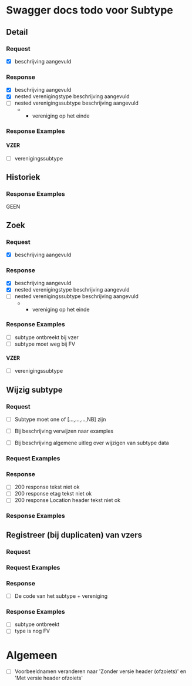 # Swagger docs todo voor Subtype

## Detail

### Request
- [x] beschrijving aangevuld
### Response
- [x] beschrijving aangevuld
- [x] nested verenigingstype beschrijving aangevuld
- [ ] nested verenigingssubtype beschrijving aangevuld
  - + vereniging op het einde
### Response Examples

#### VZER

- [ ] verenigingssubtype

## Historiek

### Response Examples
GEEN

## Zoek

### Request
- [x] beschrijving aangevuld
### Response
- [x] beschrijving aangevuld
- [x] nested verenigingstype beschrijving aangevuld
- [ ] nested verenigingssubtype beschrijving aangevuld
  - + vereniging op het einde
### Response Examples
- [ ] subtype ontbreekt bij vzer
- [ ] subtype moet weg bij FV 
#### VZER

- [ ] verenigingssubtype

## Wijzig subtype

### Request
- [ ] Subtype moet one of [...,...,...,NB] zijn

- [ ] Bij beschrijving verwijzen naar examples

- [ ] Bij beschrijving algemene uitleg over wijzigen van subtype data

### Request Examples
### Response
- [ ] 200 response tekst niet ok
- [ ] 200 response etag tekst niet ok
- [ ] 200 response Location header tekst niet ok
### Response Examples

## Registreer (bij duplicaten) van vzers

### Request

### Request Examples
### Response
- [ ] De code van het subtype + vereniging
### Response Examples
- [ ] subtype ontbreekt
- [ ] type is nog FV

# Algemeen
- [ ] Voorbeeldnamen veranderen naar 'Zonder versie header (ofzoiets)' en 'Met versie header ofzoiets'
